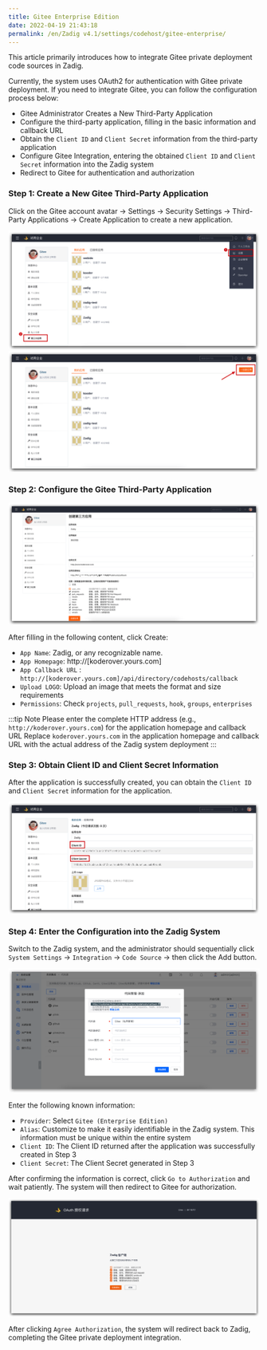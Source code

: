 ```yaml
---
title: Gitee Enterprise Edition
date: 2022-04-19 21:43:18
permalink: /en/Zadig v4.1/settings/codehost/gitee-enterprise/
---
```


This article primarily introduces how to integrate Gitee private deployment code sources in Zadig.

Currently, the system uses OAuth2 for authentication with Gitee private deployment. If you need to integrate Gitee, you can follow the configuration process below:

- Gitee Administrator Creates a New Third-Party Application
- Configure the third-party application, filling in the basic information and callback URL
- Obtain the `Client ID` and `Client Secret` information from the third-party application
- Configure Gitee Integration, entering the obtained `Client ID` and `Client Secret` information into the Zadig system
- Redirect to Gitee for authentication and authorization

### Step 1: Create a New Gitee Third-Party Application

Click on the Gitee account avatar -> Settings -> Security Settings -> Third-Party Applications -> Create Application to create a new application.

![gitee](../../../../_images/gitee_enterprises_1.png)
![gitee](../../../../_images/gitee_enterprises_2.png)

### Step 2: Configure the Gitee Third-Party Application

![gitee](../../../../_images/gitee_enterprises_3.png)

After filling in the following content, click Create:

- `App Name`: Zadig, or any recognizable name.
- `App Homepage`: http://[koderover.yours.com]
- `App Callback URL` : `http://[koderover.yours.com]/api/directory/codehosts/callback`
- `Upload LOGO`: Upload an image that meets the format and size requirements
- `Permissions`: Check `projects`, `pull_requests`, `hook`, `groups`, `enterprises`

:::tip Note
Please enter the complete HTTP address (e.g., `http://koderover.yours.com`) for the application homepage and callback URL
Replace `koderover.yours.com` in the application homepage and callback URL with the actual address of the Zadig system deployment
:::

### Step 3: Obtain Client ID and Client Secret Information

After the application is successfully created, you can obtain the `Client ID` and `Client Secret` information for the application.

![gitee](../../../../_images/gitee_enterprises_4.png)


### Step 4: Enter the Configuration into the Zadig System

Switch to the Zadig system, and the administrator should sequentially click `System Settings` -> `Integration` -> `Code Source` -> then click the Add button.

![gitee](../../../../_images/gitee_enterprises_5.png)

Enter the following known information:

- `Provider`: Select `Gitee (Enterprise Edition)`
- `Alias`: Customize to make it easily identifiable in the Zadig system. This information must be unique within the entire system
- `Client ID`: The Client ID returned after the application was successfully created in Step 3
- `Client Secret`: The Client Secret generated in Step 3

After confirming the information is correct, click `Go to Authorization` and wait patiently. The system will then redirect to Gitee for authorization.

![gitee](../../../../_images/gitee_enterprises_6.png)

After clicking `Agree Authorization`, the system will redirect back to Zadig, completing the Gitee private deployment integration.